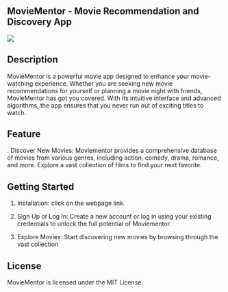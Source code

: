 ## MovieMentor - Movie Recommendation and Discovery App

<img src="./created-images/Design%20Photos/webpage.png" href="webpage img">

## Description

MovieMentor is a powerful movie app designed to enhance your movie-watching experience. Whether you are seeking new movie recommendations for yourself or planning a movie night with friends, MovieMentor has got you covered. With its intuitive interface and advanced algorithms, the app ensures that you never run out of exciting titles to watch.

## Feature

. Discover New Movies: Moviementor provides a comprehensive database of movies from various genres, including action, comedy, drama, romance, and more. Explore a vast collection of films to find your next favorite.

## Getting Started

1. Installation: click on the webpage link.

2. Sign Up or Log In: Create a new account or log in using your existing credentials to unlock the full potential of Moviementor.

3. Explore Movies: Start discovering new movies by browsing through the vast collection

## License

MovieMentor is licensed under the MIT License.
